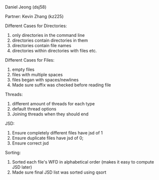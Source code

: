 Daniel Jeong (dsj58)

Partner: Kevin Zhang (kz225)

Different Cases for Directories:
1. only directories in the command line
2. directories contain directories in them
3. directories contain file names
4. directories within directories with files etc.

Different Cases for Files:
1. empty files
2. files with multiple spaces
3. files began with spaces/newlines
4. Made sure suffix was checked before reading file

Threads:
1. different amount of threads for each type
2. default thread options
3. Joining threads when they should end

JSD:
1. Ensure completely different files have jsd of 1
2. Ensure duplicate files have jsd of 0;
3. Ensure correct jsd

Sorting:
1. Sorted each file's WFD in alphabetical order (makes it easy to compute JSD later)
2. Made sure final JSD list was sorted using qsort